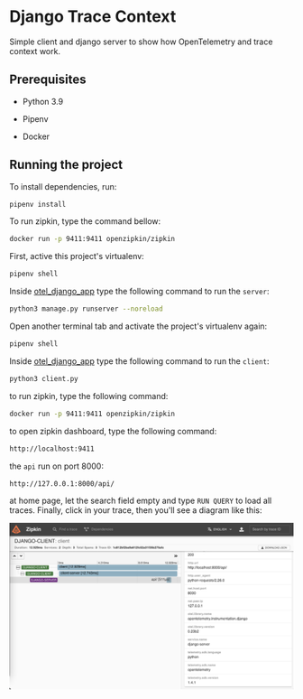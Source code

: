 # Django Trace Context

Simple client and django server to show how OpenTelemetry and trace context work.

## Prerequisites

- Python 3.9

- Pipenv

- Docker

## Running the project

To install dependencies, run:

```bash
pipenv install
```

To run zipkin, type the command bellow:

```bash
docker run -p 9411:9411 openzipkin/zipkin
```

First, active this project's virtualenv:

```bash
pipenv shell
```

Inside [otel_django_app](./otel_django_app) type the following command to run the `server`:

```bash
python3 manage.py runserver --noreload
```

Open another terminal tab and activate the project's virtualenv again:

```bash
pipenv shell
```

Inside [otel_django_app](./otel_django_app) type the following command to run the `client`:

```bash
python3 client.py
```

to run zipkin, type the following command:

```bash
docker run -p 9411:9411 openzipkin/zipkin
```

to open zipkin dashboard, type the following command:

```bash
http://localhost:9411
```

the `api` run on port 8000:

```bash
http://127.0.0.1:8000/api/
```

at home page, let the search field empty and type `RUN QUERY` to load all traces. Finally, click in your trace, then you'll see a diagram like this:

![Zipkin Diagram](doc/zipkin-diagram.png)
